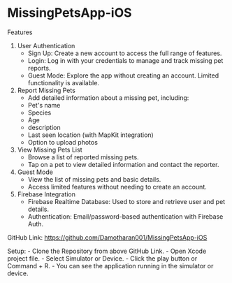 # MissingPetsApp-iOS

Features
1. User Authentication
    - Sign Up: Create a new account to access the full range of features.
    - Login: Log in with your credentials to manage and track missing pet reports.
    - Guest Mode: Explore the app without creating an account. Limited functionality is available.
2. Report Missing Pets
    - Add detailed information about a missing pet, including:
    - Pet's name
    - Species
    - Age
    - description
    - Last seen location (with MapKit integration)
    - Option to upload photos
3. View Missing Pets List
    - Browse a list of reported missing pets.
    - Tap on a pet to view detailed information and contact the reporter.
4. Guest Mode
    - View the list of missing pets and basic details.
    - Access limited features without needing to create an account.
5. Firebase Integration
    - Firebase Realtime Database: Used to store and retrieve user and pet details.
    - Authentication: Email/password-based authentication with Firebase Auth.

GitHub Link: https://github.com/Damotharan001/MissingPetsApp-iOS


Setup:
    - Clone the Repository from above GitHub Link.
    - Open Xcode project file.
    - Select Simulator or Device.
    - Click the play button or Command + R.
    - You can see the application running in the simulator or device.
    
